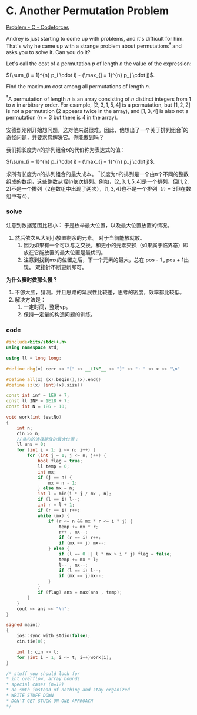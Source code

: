 # C. Another Permutation Problem

[Problem - C - Codeforces](https://codeforces.com/contest/1859/problem/C)

Andrey is just starting to come up with problems, and it's difficult for him. That's why he came up with a strange problem about permutations$^{\dagger}$ and asks you to solve it. Can you do it?

Let's call the cost of a permutation $p$ of length $n$ the value of the expression:

$(\sum_{i = 1}^{n} p_i \cdot i) - (\max_{j = 1}^{n} p_j \cdot j)$.

Find the maximum cost among all permutations of length $n$.

$^{\dagger}$A permutation of length $n$ is an array consisting of $n$ distinct integers from $1$ to $n$ in arbitrary order. For example, $[2,3,1,5,4]$ is a permutation, but $[1,2,2]$ is not a permutation ($2$ appears twice in the array), and $[1,3,4]$ is also not a permutation ($n=3$ but there is $4$ in the array).

安德烈刚刚开始想问题，这对他来说很难。因此，他想出了一个关于排列组合$^{\dagger}$的奇怪问题，并要求您解决它。你能做到吗？

我们把长度为$n$的排列组合$p$的代价称为表达式的值：

$(\sum_{i = 1}^{n} p_i \cdot i) - (\max_{j = 1}^{n} p_j \cdot j)$.

求所有长度为$n$的排列组合的最大成本。
 $^{\dagger}$长度为$n$的排列是一个由$n$个不同的整数组成的数组，这些整数从$1$到$n$依次排列。例如，$[2,3,1,5,4]$是一个排列，但$[1,2,2]$不是一个排列（$2$在数组中出现了两次），$[1,3,4]$也不是一个排列（$n=3$但在数组中有$4$）。

### solve

注意到数据范围比较小： 于是枚举最大位置，以及最大位置放置的情况。

1. 然后依次从大到小放置剩余的元素。 对于当前能放就放。
   1. 因为如果有一个可以与之交换。和更小的元素交换（如果属于临界态）即放在它能放置的最大位置是最优的。
   2. 注意到找到mx的位置之后，下一个元素的最大，总在 pos - 1 , pos + 1出现。 双指针不断更新即可。

**为什么赛时做那么慢？**

1. 不够大胆，猜测。并且思路的延展性比较差，思考的密度，效率都比较低。
2. 解决方法是：
   1. 一定时间，整场vp。
   2. 保持一定量的构造问题的训练。

### code

```cpp
#include<bits/stdc++.h>
using namespace std;

using ll = long long;

#define dbg(x) cerr << "[" << __LINE__ << "]" << ": " << x << "\n"

#define all(x) (x).begin(),(x).end()
#define sz(x) (int)(x).size()

const int inf = 1E9 + 7;
const ll INF = 1E18 + 7;
const int N = 1E6 + 10;

void work(int testNo)
{
	int n;
	cin >> n;
	//贪心的选择能放的最大位置：
	ll ans = 0;
	for (int i = 1; i <= n; i++) {
		for (int j = 1; j <= n; j++) {
			bool flag = true;
			ll temp = 0;
			int mx;
			if (j == n) {
				mx = n - 1;
			} else mx = n;
			int l = min(i * j / mx , n);
			if (l == i) l--;
			int r = l + 1;
			if (r == i) r++;
			while (mx) {
				if (r <= n && mx * r <= i * j) {
					temp += mx * r;
					r++ , mx--;
					if (r == i) r++;
					if (mx == j) mx--;
				} else {
					if (l == 0 || l * mx > i * j) flag = false;
					temp += mx * l;
					l-- , mx--;
					if (l == i) l--;
					if (mx == j)mx--;
				}
			}
			if (flag) ans = max(ans , temp);
		}
	}
	cout << ans << "\n";
}

signed main()
{
	ios::sync_with_stdio(false);
	cin.tie(0);

	int t; cin >> t;
	for (int i = 1; i <= t; i++)work(i);
}

/* stuff you should look for
* int overflow, array bounds
* special cases (n=1?)
* do smth instead of nothing and stay organized
* WRITE STUFF DOWN
* DON'T GET STUCK ON ONE APPROACH
*/
```



